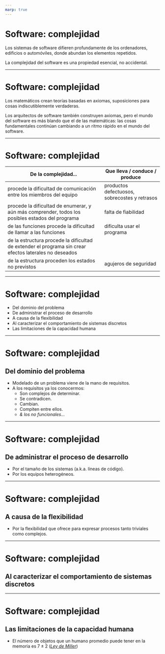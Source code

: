 ```yaml
---
marp: true
---
```

# Software: complejidad

Los sistemas de software difieren profundamente de los ordenadores, edificios o automóviles, donde abundan los elementos repetidos.

La complejidad del software es una propiedad esencial, no accidental.

---
# Software: complejidad

Los matemáticos crean teorías basadas en axiomas, suposiciones para cosas indiscutiblemente verdaderas. 

Los arquitectos de software también construyen axiomas, pero el mundo del software es más blando que el de las matemáticas: las cosas fundamentales continúan cambiando a un ritmo rápido en el mundo del software.

---
# Software: complejidad

De la complejidad...|Que lleva / conduce / produce|
-|-|
procede la dificultad de comunicación entre los miembros del equipo|productos defectuosos, sobrecostes y retrasos|
procede la dificultad de enumerar, y aún más comprender, todos los posibles estados del programa|falta de fiabilidad|
de las funciones procede la dificultad de llamar a las funciones|dificulta usar el programa|
de la estructura procede la dificultad de extender el programa sin crear efectos laterales no deseados||
de la estructura proceden los estados no previstos|agujeros de seguridad|

---
# Software: complejidad

* Del dominio del problema
* De administrar el proceso de desarrollo
* A causa de la flexibilidad
* Al caracterizar el comportamiento de sistemas discretos
* Las limitaciones de la capacidad humana

---
# Software: complejidad
## Del dominio del problema
* Modelado de un problema viene de la mano de requisitos.
* A los requisitos ya los conocermos: 
    * Son complejos de determinar.
    * Se contradicen.
    * Cambian.
    * Compiten entre ellos.
    * *& los no funcionales...*

---
# Software: complejidad
## De administrar el proceso de desarrollo
* Por el tamaño de los sistemas (a.k.a. líneas de código).
* Por los equipos heterogéneos.

---
# Software: complejidad
## A causa de la flexibilidad
* Por la flexibilidad que ofrece para expresar procesos tanto triviales como complejos.

---
# Software: complejidad
## Al caracterizar el comportamiento de sistemas discretos


---
# Software: complejidad
## Las limitaciones de la capacidad humana
* El número de objetos que un humano promedio puede tener en la memoria es 7 ± 2 (*[Ley de Miller](https://es.wikipedia.org/wiki/El_m%C3%A1gico_n%C3%BAmero_siete,_m%C3%A1s_o_menos_dos)*)

